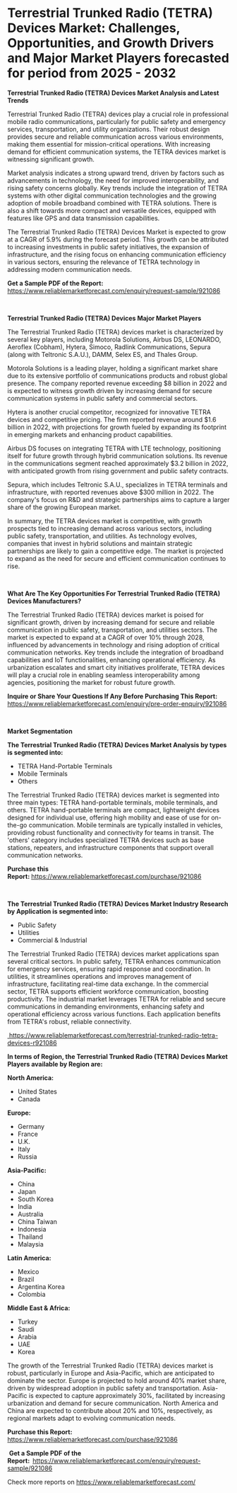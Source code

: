 <p><h1>Terrestrial Trunked Radio (TETRA) Devices Market: Challenges, Opportunities, and Growth Drivers and Major Market Players forecasted for period from 2025 - 2032</h1></p><p><strong>Terrestrial Trunked Radio (TETRA) Devices Market Analysis and Latest Trends</strong></p>
<p><p>Terrestrial Trunked Radio (TETRA) devices play a crucial role in professional mobile radio communications, particularly for public safety and emergency services, transportation, and utility organizations. Their robust design provides secure and reliable communication across various environments, making them essential for mission-critical operations. With increasing demand for efficient communication systems, the TETRA devices market is witnessing significant growth.</p><p>Market analysis indicates a strong upward trend, driven by factors such as advancements in technology, the need for improved interoperability, and rising safety concerns globally. Key trends include the integration of TETRA systems with other digital communication technologies and the growing adoption of mobile broadband combined with TETRA solutions. There is also a shift towards more compact and versatile devices, equipped with features like GPS and data transmission capabilities.</p><p>The Terrestrial Trunked Radio (TETRA) Devices Market is expected to grow at a CAGR of 5.9% during the forecast period. This growth can be attributed to increasing investments in public safety initiatives, the expansion of infrastructure, and the rising focus on enhancing communication efficiency in various sectors, ensuring the relevance of TETRA technology in addressing modern communication needs.</p></p>
<p><strong>Get a Sample PDF of the Report:&nbsp;</strong> <a href="https://www.reliablemarketforecast.com/enquiry/request-sample/921086?utm_campaign=3324&utm_medium=2&utm_source=Github&utm_content=ia&utm_term=05042025&utm_id=terrestrial-trunked-radio-tetra-devices">https://www.reliablemarketforecast.com/enquiry/request-sample/921086</a></p>
<p>&nbsp;</p>
<p><strong>Terrestrial Trunked Radio (TETRA) Devices Major Market Players</strong></p>
<p><p>The Terrestrial Trunked Radio (TETRA) devices market is characterized by several key players, including Motorola Solutions, Airbus DS, LEONARDO, Aeroflex (Cobham), Hytera, Simoco, Radlink Communications, Sepura (along with Teltronic S.A.U.), DAMM, Selex ES, and Thales Group. </p><p>Motorola Solutions is a leading player, holding a significant market share due to its extensive portfolio of communications products and robust global presence. The company reported revenue exceeding $8 billion in 2022 and is expected to witness growth driven by increasing demand for secure communication systems in public safety and commercial sectors.</p><p>Hytera is another crucial competitor, recognized for innovative TETRA devices and competitive pricing. The firm reported revenue around $1.6 billion in 2022, with projections for growth fueled by expanding its footprint in emerging markets and enhancing product capabilities.</p><p>Airbus DS focuses on integrating TETRA with LTE technology, positioning itself for future growth through hybrid communication solutions. Its revenue in the communications segment reached approximately $3.2 billion in 2022, with anticipated growth from rising government and public safety contracts.</p><p>Sepura, which includes Teltronic S.A.U., specializes in TETRA terminals and infrastructure, with reported revenues above $300 million in 2022. The company's focus on R&D and strategic partnerships aims to capture a larger share of the growing European market.</p><p>In summary, the TETRA devices market is competitive, with growth prospects tied to increasing demand across various sectors, including public safety, transportation, and utilities. As technology evolves, companies that invest in hybrid solutions and maintain strategic partnerships are likely to gain a competitive edge. The market is projected to expand as the need for secure and efficient communication continues to rise.</p></p>
<p>&nbsp;</p>
<p><strong>What Are The Key Opportunities For Terrestrial Trunked Radio (TETRA) Devices Manufacturers?</strong></p>
<p><p>The Terrestrial Trunked Radio (TETRA) devices market is poised for significant growth, driven by increasing demand for secure and reliable communication in public safety, transportation, and utilities sectors. The market is expected to expand at a CAGR of over 10% through 2028, influenced by advancements in technology and rising adoption of critical communication networks. Key trends include the integration of broadband capabilities and IoT functionalities, enhancing operational efficiency. As urbanization escalates and smart city initiatives proliferate, TETRA devices will play a crucial role in enabling seamless interoperability among agencies, positioning the market for robust future growth.</p></p>
<p><strong>Inquire or Share Your Questions If Any Before Purchasing This Report:</strong> <a href="https://www.reliablemarketforecast.com/enquiry/pre-order-enquiry/921086?utm_campaign=3324&utm_medium=2&utm_source=Github&utm_content=ia&utm_term=05042025&utm_id=terrestrial-trunked-radio-tetra-devices">https://www.reliablemarketforecast.com/enquiry/pre-order-enquiry/921086</a></p>
<p>&nbsp;</p>
<p><strong>Market Segmentation</strong></p>
<p><strong>The Terrestrial Trunked Radio (TETRA) Devices Market Analysis by types is segmented into:</strong></p>
<p><ul><li>TETRA Hand-Portable Terminals</li><li>Mobile Terminals</li><li>Others</li></ul></p>
<p><p>The Terrestrial Trunked Radio (TETRA) devices market is segmented into three main types: TETRA hand-portable terminals, mobile terminals, and others. TETRA hand-portable terminals are compact, lightweight devices designed for individual use, offering high mobility and ease of use for on-the-go communication. Mobile terminals are typically installed in vehicles, providing robust functionality and connectivity for teams in transit. The 'others' category includes specialized TETRA devices such as base stations, repeaters, and infrastructure components that support overall communication networks.</p></p>
<p><strong>Purchase this Report:&nbsp;</strong><a href="https://www.reliablemarketforecast.com/purchase/921086?utm_campaign=3324&utm_medium=2&utm_source=Github&utm_content=ia&utm_term=05042025&utm_id=terrestrial-trunked-radio-tetra-devices">https://www.reliablemarketforecast.com/purchase/921086</a></p>
<p>&nbsp;</p>
<p><strong>The Terrestrial Trunked Radio (TETRA) Devices Market Industry Research by Application is segmented into:</strong></p>
<p><ul><li>Public Safety</li><li>Utilities</li><li>Commercial & Industrial</li></ul></p>
<p><p>The Terrestrial Trunked Radio (TETRA) devices market applications span several critical sectors. In public safety, TETRA enhances communication for emergency services, ensuring rapid response and coordination. In utilities, it streamlines operations and improves management of infrastructure, facilitating real-time data exchange. In the commercial sector, TETRA supports efficient workforce communication, boosting productivity. The industrial market leverages TETRA for reliable and secure communications in demanding environments, enhancing safety and operational efficiency across various functions. Each application benefits from TETRA's robust, reliable connectivity.</p></p>
<p><a href="https://www.reliablemarketforecast.com/terrestrial-trunked-radio-tetra-devices-r921086?utm_campaign=3324&utm_medium=2&utm_source=Github&utm_content=ia&utm_term=05042025&utm_id=terrestrial-trunked-radio-tetra-devices">&nbsp;https://www.reliablemarketforecast.com/terrestrial-trunked-radio-tetra-devices-r921086</a></p>
<p><strong>In terms of Region, the Terrestrial Trunked Radio (TETRA) Devices Market Players available by Region are:</strong></p>
<p>
    <p> <strong> North America: </strong>
        <ul>
            <li>United States</li>
            <li>Canada</li>
        </ul>
        </p> 
    <p> <strong> Europe: </strong>
        <ul>
            <li>Germany</li>
            <li>France</li>
            <li>U.K.</li>
            <li>Italy</li>
            <li>Russia</li>
        </ul>
        </p> 
    <p> <strong> Asia-Pacific: </strong>
        <ul>
            <li>China</li>
            <li>Japan</li>
            <li>South Korea</li>
            <li>India</li>
            <li>Australia</li>
            <li>China Taiwan</li>
            <li>Indonesia</li>
            <li>Thailand</li>
            <li>Malaysia</li>
        </ul>
        </p> 
    <p> <strong> Latin America: </strong>
        <ul>
            <li>Mexico</li>
            <li>Brazil</li>
            <li>Argentina Korea</li>
            <li>Colombia</li>
        </ul>
        </p> 
    <p> <strong> Middle East & Africa: </strong>
        <ul>
            <li>Turkey</li>
            <li>Saudi</li>
            <li>Arabia</li>
            <li>UAE</li>
            <li>Korea</li>
        </ul>
    </p>
    </p>
<p><p>The growth of the Terrestrial Trunked Radio (TETRA) devices market is robust, particularly in Europe and Asia-Pacific, which are anticipated to dominate the sector. Europe is projected to hold around 40% market share, driven by widespread adoption in public safety and transportation. Asia-Pacific is expected to capture approximately 30%, facilitated by increasing urbanization and demand for secure communication. North America and China are expected to contribute about 20% and 10%, respectively, as regional markets adapt to evolving communication needs.</p></p>
<p><strong>Purchase this Report: </strong><a href="https://www.reliablemarketforecast.com/purchase/921086?utm_campaign=3324&utm_medium=2&utm_source=Github&utm_content=ia&utm_term=05042025&utm_id=terrestrial-trunked-radio-tetra-devices">https://www.reliablemarketforecast.com/purchase/921086</a></p>
<p>&nbsp;<strong>Get a Sample PDF of the Report:&nbsp;&nbsp;</strong><a href="https://www.reliablemarketforecast.com/enquiry/request-sample/921086?utm_campaign=3324&utm_medium=2&utm_source=Github&utm_content=ia&utm_term=05042025&utm_id=terrestrial-trunked-radio-tetra-devices">https://www.reliablemarketforecast.com/enquiry/request-sample/921086</a></p>
<p><strong></strong></p>
<p>Check more reports on <a href="https://www.reliablemarketforecast.com/?utm_campaign=3324&utm_medium=2&utm_source=Github&utm_content=ia&utm_term=05042025&utm_id=terrestrial-trunked-radio-tetra-devices">https://www.reliablemarketforecast.com/</a></p>